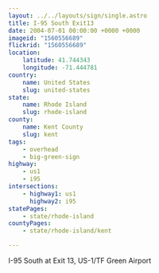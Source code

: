```yaml
---
layout: ../../layouts/sign/single.astro
title: I-95 South Exit13
date: 2004-07-01 00:00:00 +0000 +0000
imageid: "1560556689"
flickrid: "1560556689"
location:
    latitude: 41.744343
    longitude: -71.444781
country:
    name: United States
    slug: united-states
state:
    name: Rhode Island
    slug: rhode-island
county:
    name: Kent County
    slug: kent
tags:
    - overhead
    - big-green-sign
highway:
    - us1
    - i95
intersections:
    - highway1: us1
      highway2: i95
statePages:
    - state/rhode-island
countyPages:
    - state/rhode-island/kent

---
```

I-95 South at Exit 13, US-1/TF Green Airport